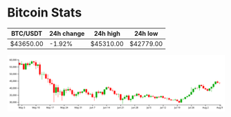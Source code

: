 # Bitcoin Stats

BTC/USDT|24h change|24h high|24h low|
|---|---|---|---|
|$43650.00|-1.92%|$45310.00|$42779.00|

<img src="./chart.svg">
